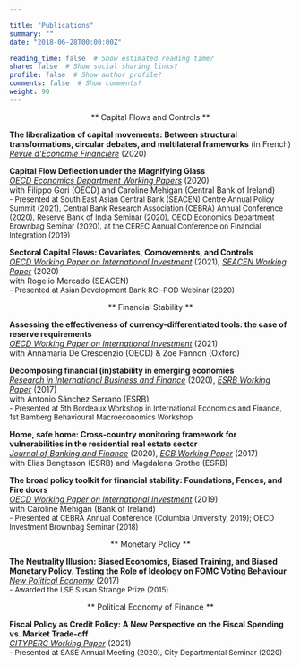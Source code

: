 ```yaml
---

title: "Publications"
summary: ""
date: "2018-06-28T00:00:00Z"

reading_time: false  # Show estimated reading time?
share: false  # Show social sharing links?
profile: false  # Show author profile?
comments: false  # Show comments?
weight: 90
---
```


<p align="center">** Capital Flows and Controls **</p>
  
 **The liberalization of capital movements: Between structural transformations, circular debates, and multilateral frameworks** (in French)  
 [*Revue d'Economie Financière*](https://www.cairn.info/revue-d-economie-financiere-2020-1-page-247.htm) (2020)  

 **Capital Flow Deflection under the Magnifying Glass**  
[*OECD Economics Department Working Papers*](https://www.oecd-ilibrary.org/economics/capital-flow-deflection-under-the-magnifying-glass_398180d0-en) (2020)  
 with Filippo Gori (OECD) and Caroline Mehigan (Central Bank of Ireland)  
<font size="2">    - Presented at South East Asian Central Bank (SEACEN) Centre Annual Policy Summit (2021), Central Bank Research Association (CEBRA) Annual Conference (2020), Reserve Bank of India Seminar (2020), OECD Economics Department Brownbag Seminar (2020), at the CEREC Annual Conference on Financial Integration (2019) </font>

 **Sectoral Capital Flows: Covariates, Comovements, and Controls**  
[*OECD Working Paper on International Investment*](https://www.oecd-ilibrary.org/finance-and-investment/analysing-sectoral-capital-flows_ad9e6b1d-en) (2021), [*SEACEN Working Paper*](https://www.seacen.org/publications/RePEc/702001-100471-PDF.pdf) (2020)  
 with Rogelio Mercado (SEACEN)  
<font size="2">    - Presented at Asian Development Bank RCI-POD Webinar (2020) </font>  
  
  
<p align="center">** Financial Stability **</p>

**Assessing the effectiveness of currency-differentiated tools: the case of reserve requirements**  
[*OECD Working Paper on International Investment*](https://www.oecd-ilibrary.org/fr/finance-and-investment/assessing-the-effectiveness-of-currency-differentiated-tools_e979a657-en) (2021)   
with Annamaria De Crescenzio (OECD) & Zoe Fannon (Oxford)  

 **Decomposing financial (in)stability in emerging economies**  
[*Research in International Business and Finance*](https://www.sciencedirect.com/science/article/pii/S0275531918309462?dgcid=author#fig0055) (2020), [*ESRB Working Paper*](https://www.esrb.europa.eu//pub/pdf/wp/esrbwp39.en.pdf) (2017)  
 with Antonio Sánchez Serrano (ESRB)  
 <font size="2">  - Presented at 5th Bordeaux Workshop in International Economics and Finance, 1st Bamberg Behavioural Macroeconomics Workshop  </font>

**Home, safe home: Cross-country monitoring framework for vulnerabilities in the residential real estate sector**  
[*Journal of Banking and Finance*](https://www.sciencedirect.com/science/article/abs/pii/S0378426617302935?via%3Dihub) (2020), [*ECB Working Paper*](https://www.ecb.europa.eu/pub/pdf/scpwps/ecb.wp2096.en.pdf) (2017)    
with Elias Bengtsson (ESRB) and Magdalena Grothe (ESRB)  

**The broad policy toolkit for financial stability: Foundations, Fences, and Fire doors**  
[*OECD Working Paper on International Investment*](https://www.oecd-ilibrary.org/finance-and-investment/the-broad-policy-toolkit-for-financial-stability_9188f06a-en) (2019)   
with Caroline Mehigan (Bank of Ireland)  
 <font size="2">   - Presented at CEBRA Annual Conference (Columbia University, 2019); OECD Investment Brownbag Seminar (2018) </font>  
  
  
<p align="center">** Monetary Policy **</p>

**The Neutrality Illusion: Biased Economics, Biased Training, and Biased Monetary Policy. Testing the Role of Ideology on FOMC Voting Behaviour**  
[*New Political Economy*](https://www.tandfonline.com/doi/abs/10.1080/13563467.2017.1332019?journalCode=cnpe20) (2017)  
 <font size="2">   - Awarded the LSE Susan Strange Prize (2015) </font>


<p align="center">** Political Economy of Finance **</p>

**Fiscal Policy as Credit Policy: A New Perspective on the Fiscal Spending vs. Market Trade-off**  
[*CITYPERC Working Paper*](https://researchcentres.city.ac.uk/__data/assets/pdf_file/0003/607701/CITYPERC-WPS-2021-04-Lepers.pdf) (2021)  
<font size="2">    - Presented at SASE Annual Meeting (2020), City Departmental Seminar (2020) </font> 
